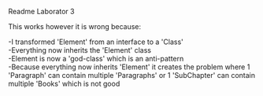 Readme Laborator 3

This works however it is wrong because:<br/>

-I transformed 'Element' from an interface to a 'Class'<br/>
-Everything now inherits the 'Element' class<br/>
-Element is now a 'god-class' which is an anti-pattern<br/>
-Because everything now inherits 'Element' it creates the problem where 1 'Paragraph' can contain multiple 'Paragraphs' or 1 'SubChapter' can contain multiple 'Books' which is not good